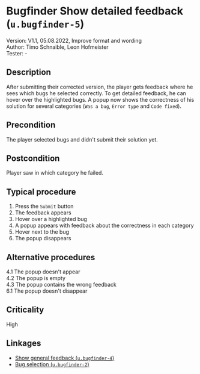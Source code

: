 # Bugfinder Show detailed feedback (`u.bugfinder-5`)


Version: V1.1, 05.08.2022, Improve format and wording \
Author: Timo Schnaible, Leon Hofmeister \
Tester: -

## Description

After submitting their corrected version, the player gets feedback where he sees which bugs he selected correctly. To get detailed feedback, he can hover over the highlighted bugs. A popup now shows the correctness of his solution for several categories (`Was a bug`, `Error type` and `Code fixed`).

## Precondition

The player selected bugs and didn't submit their solution yet.

## Postcondition

Player saw in which category he failed.

## Typical procedure

1. Press the `Submit` button
2. The feedback appears
3. Hover over a highlighted bug
4. A popup appears with feedback about the correctness in each category
5. Hover next to the bug
6. The popup disappears

## Alternative procedures

4.1 The popup doesn't appear \
4.2 The popup is empty \
4.3 The popup contains the wrong feedback \
6.1 The popup doesn't disappear

## Criticality

High

## Linkages

- [Show general feedback (`u.bugfinder-4`)](u-bugfinder-4-show-general-feedback.md)
- [Bug selection (`u.bugfinder-2`)](u-bugfinder-2-bug-selection.md)
